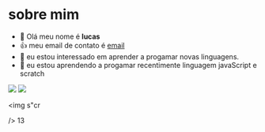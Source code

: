 # sobre mim
- 👋 Olá meu nome é **lucas**
- :+1: meu email de contato é [email](santos.silva29@escola.pr.gov.br)
- 👀 eu estou interessado em aprender a progamar novas linguagens.
- 🌱 eu estou aprendendo a progamar recentimente linguagem javaScript e scratch

![](https://img.shields.io/badge/Scratch-4D97FF?style=for-the-badge&logo=Scratch&logoColor=white)
![](https://img.shields.io/badge/JavaScript-323330?style=for-the-badge&logo=javascript&logoColor=F7DF1E)



<img s"cr

 />
13
